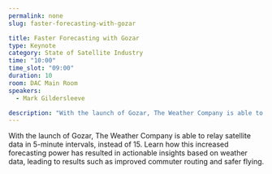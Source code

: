 ```yaml
---
permalink: none
slug: faster-forecasting-with-gozar

title: Faster Forecasting with Gozar
type: Keynote
category: State of Satellite Industry
time: "10:00"
time_slot: "09:00"
duration: 10
room: DAC Main Room
speakers:
  - Mark Gildersleeve

description: "With the launch of Gozar, The Weather Company is able to relay satellite data in 5-minute intervals, instead of 15. Learn how this increased forecasting power has resulted in actionable insights based on weather data, leading to results such as improved commuter routing and safer flying."
---
```

With the launch of Gozar, The Weather Company is able to relay satellite data in 5-minute intervals, instead of 15. Learn how this increased forecasting power has resulted in actionable insights based on weather data, leading to results such as improved commuter routing and safer flying.